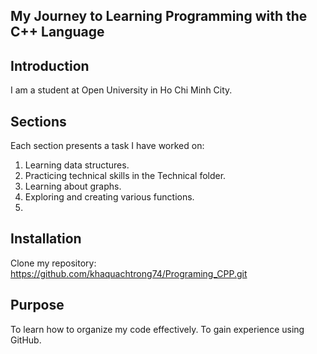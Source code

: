 ## My Journey to Learning Programming with the C++ Language

## Introduction

I am a student at Open University in Ho Chi Minh City.

## Sections
Each section presents a task I have worked on:

  1. Learning data structures.
  2. Practicing technical skills in the Technical folder.
  3. Learning about graphs.
  4. Exploring and creating various functions.
  5. 
## Installation

Clone my repository: https://github.com/khaquachtrong74/Programing_CPP.git

## Purpose

To learn how to organize my code effectively.
To gain experience using GitHub.
